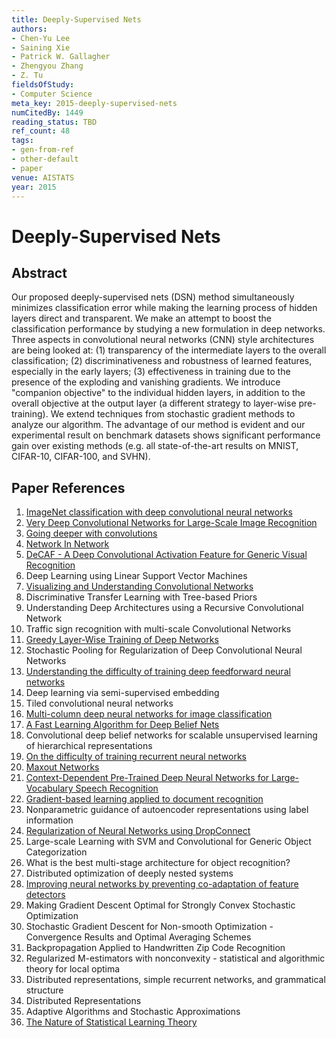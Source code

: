 ```yaml
---
title: Deeply-Supervised Nets
authors:
- Chen-Yu Lee
- Saining Xie
- Patrick W. Gallagher
- Zhengyou Zhang
- Z. Tu
fieldsOfStudy:
- Computer Science
meta_key: 2015-deeply-supervised-nets
numCitedBy: 1449
reading_status: TBD
ref_count: 48
tags:
- gen-from-ref
- other-default
- paper
venue: AISTATS
year: 2015
---
```


# Deeply-Supervised Nets

## Abstract

Our proposed deeply-supervised nets (DSN) method simultaneously minimizes classification error while making the learning process of hidden layers direct and transparent. We make an attempt to boost the classification performance by studying a new formulation in deep networks. Three aspects in convolutional neural networks (CNN) style architectures are being looked at: (1) transparency of the intermediate layers to the overall classification; (2) discriminativeness and robustness of learned features, especially in the early layers; (3) effectiveness in training due to the presence of the exploding and vanishing gradients. We introduce "companion objective" to the individual hidden layers, in addition to the overall objective at the output layer (a different strategy to layer-wise pre-training). We extend techniques from stochastic gradient methods to analyze our algorithm. The advantage of our method is evident and our experimental result on benchmark datasets shows significant performance gain over existing methods (e.g. all state-of-the-art results on MNIST, CIFAR-10, CIFAR-100, and SVHN).

## Paper References

1. [ImageNet classification with deep convolutional neural networks](2012-alexnet.md)
2. [Very Deep Convolutional Networks for Large-Scale Image Recognition](2014-vggnet.md)
3. [Going deeper with convolutions](2015-going-deeper-with-convolutions)
4. [Network In Network](2014-network-in-network)
5. [DeCAF - A Deep Convolutional Activation Feature for Generic Visual Recognition](2014-decaf-a-deep-convolutional-activation-feature-for-generic-visual-recognition)
6. Deep Learning using Linear Support Vector Machines
7. [Visualizing and Understanding Convolutional Networks](2014-visualizing-and-understanding-convolutional-networks)
8. Discriminative Transfer Learning with Tree-based Priors
9. Understanding Deep Architectures using a Recursive Convolutional Network
10. Traffic sign recognition with multi-scale Convolutional Networks
11. [Greedy Layer-Wise Training of Deep Networks](2006-greedy-layer-wise-training-of-deep-networks)
12. Stochastic Pooling for Regularization of Deep Convolutional Neural Networks
13. [Understanding the difficulty of training deep feedforward neural networks](2010-understanding-the-difficulty-of-training-deep-feedforward-neural-networks)
14. Deep learning via semi-supervised embedding
15. Tiled convolutional neural networks
16. [Multi-column deep neural networks for image classification](2012-multi-column-deep-neural-networks-for-image-classification)
17. [A Fast Learning Algorithm for Deep Belief Nets](2006-a-fast-learning-algorithm-for-deep-belief-nets)
18. Convolutional deep belief networks for scalable unsupervised learning of hierarchical representations
19. [On the difficulty of training recurrent neural networks](2013-on-the-difficulty-of-training-recurrent-neural-networks)
20. [Maxout Networks](2013-maxout-networks)
21. [Context-Dependent Pre-Trained Deep Neural Networks for Large-Vocabulary Speech Recognition](2012-context-dependent-pre-trained-deep-neural-networks-for-large-vocabulary-speech-recognition)
22. [Gradient-based learning applied to document recognition](1998-lenet5.md)
23. Nonparametric guidance of autoencoder representations using label information
24. [Regularization of Neural Networks using DropConnect](2013-regularization-of-neural-networks-using-dropconnect)
25. Large-scale Learning with SVM and Convolutional for Generic Object Categorization
26. What is the best multi-stage architecture for object recognition?
27. Distributed optimization of deeply nested systems
28. [Improving neural networks by preventing co-adaptation of feature detectors](2012-improving-neural-networks-by-preventing-co-adaptation-of-feature-detectors)
29. Making Gradient Descent Optimal for Strongly Convex Stochastic Optimization
30. Stochastic Gradient Descent for Non-smooth Optimization - Convergence Results and Optimal Averaging Schemes
31. Backpropagation Applied to Handwritten Zip Code Recognition
32. Regularized M-estimators with nonconvexity - statistical and algorithmic theory for local optima
33. Distributed representations, simple recurrent networks, and grammatical structure
34. Distributed Representations
35. Adaptive Algorithms and Stochastic Approximations
36. [The Nature of Statistical Learning Theory](2000-the-nature-of-statistical-learning-theory)
